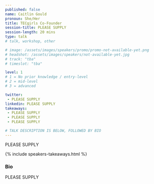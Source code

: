 ```yaml
---
published: false
name: Caitlin Gould
pronoun: She/Her
title: TECgirls Co-Founder 
session-title: PLEASE SUPPLY
session-length: 20 mins
type: talk
# talk, workshop, other

# image: /assets/images/speakers/promo/promo-not-available-yet.png
# headshot: /assets/images/speakers/not-available-yet.jpg
# track: "tba"
# timeslot: "tba"

level: 1
# 1 = No prior knowledge / entry-level
# 2 = mid-level
# 3 = advanced

twitter:
 - PLEASE SUPPLY
linkedin: PLEASE SUPPLY
takeaways:
 - PLEASE SUPPLY
 - PLEASE SUPPLY
 - PLEASE SUPPLY

# TALK DESCRIPTION IS BELOW, FOLLOWED BY BIO
---
```


PLEASE SUPPLY

{% include speakers-takeaways.html %}

<h3>Bio</h3>

PLEASE SUPPLY